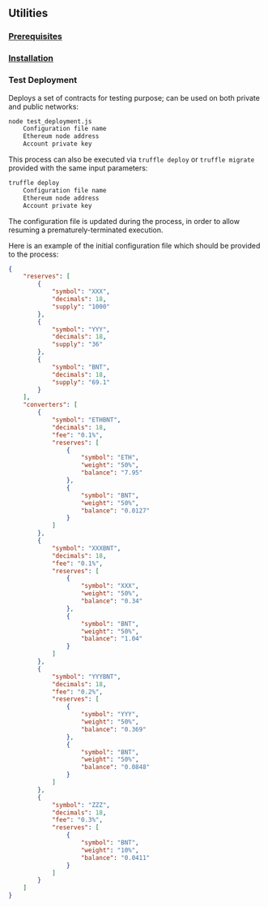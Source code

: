 ## Utilities

### [Prerequisites](../../README.md#prerequisites)

### [Installation](../../README.md#installation)

### Test Deployment

Deploys a set of contracts for testing purpose; can be used on both private and public networks:
```bash
node test_deployment.js
    Configuration file name
    Ethereum node address
    Account private key
```

This process can also be executed via `truffle deploy` or `truffle migrate` provided with the same input parameters:
```bash
truffle deploy
    Configuration file name
    Ethereum node address
    Account private key
```

The configuration file is updated during the process, in order to allow resuming a prematurely-terminated execution.

Here is an example of the initial configuration file which should be provided to the process:
```json
{
    "reserves": [
        {
            "symbol": "XXX",
            "decimals": 18,
            "supply": "1000"
        },
        {
            "symbol": "YYY",
            "decimals": 18,
            "supply": "36"
        },
        {
            "symbol": "BNT",
            "decimals": 18,
            "supply": "69.1"
        }
    ],
    "converters": [
        {
            "symbol": "ETHBNT",
            "decimals": 18,
            "fee": "0.1%",
            "reserves": [
                {
                    "symbol": "ETH",
                    "weight": "50%",
                    "balance": "7.95"
                },
                {
                    "symbol": "BNT",
                    "weight": "50%",
                    "balance": "0.0127"
                }
            ]
        },
        {
            "symbol": "XXXBNT",
            "decimals": 18,
            "fee": "0.1%",
            "reserves": [
                {
                    "symbol": "XXX",
                    "weight": "50%",
                    "balance": "0.34"
                },
                {
                    "symbol": "BNT",
                    "weight": "50%",
                    "balance": "1.04"
                }
            ]
        },
        {
            "symbol": "YYYBNT",
            "decimals": 18,
            "fee": "0.2%",
            "reserves": [
                {
                    "symbol": "YYY",
                    "weight": "50%",
                    "balance": "0.369"
                },
                {
                    "symbol": "BNT",
                    "weight": "50%",
                    "balance": "0.0848"
                }
            ]
        },
        {
            "symbol": "ZZZ",
            "decimals": 18,
            "fee": "0.3%",
            "reserves": [
                {
                    "symbol": "BNT",
                    "weight": "10%",
                    "balance": "0.0411"
                }
            ]
        }
    ]
}
```
